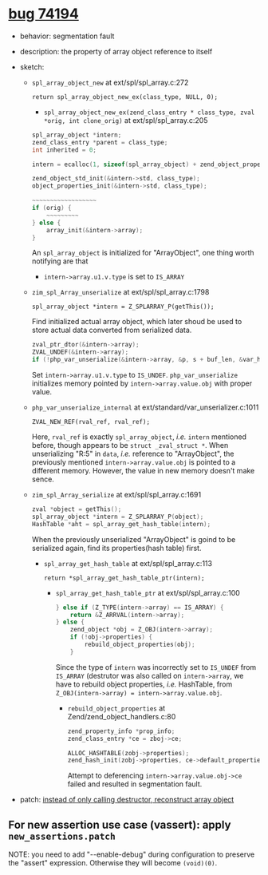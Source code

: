 # [bug 74194](https://bugs.php.net/bug.php?id=74194)
- behavior: segmentation fault
- description: the property of array object reference to itself
- sketch: 

    - `spl_array_object_new` at ext/spl/spl_array.c:272

        `return spl_array_object_new_ex(class_type, NULL, 0);`

        - `spl_array_object_new_ex(zend_class_entry * class_type, zval *orig, int clone_orig)` at ext/spl/spl_array.c:205

        ```C
        spl_array_object *intern;
        zend_class_entry *parent = class_type;
        int inherited = 0;

        intern = ecalloc(1, sizeof(spl_array_object) + zend_object_properties_size(parent));

        zend_object_std_init(&intern->std, class_type);
        object_properties_init(&intern->std, class_type);

        ~~~~~~~~~~~~~~~~~~
        if (orig) {
            ~~~~~~~~~
        } else {
            array_init(&intern->array);
        }
        ```

        An `spl_array_object` is initialized for "ArrayObject", one thing worth notifying are that
        
        - `intern->array.u1.v.type` is set to `IS_ARRAY`

    - `zim_spl_Array_unserialize` at ext/spl/spl_array.c:1798

        `spl_array_object *intern = Z_SPLARRAY_P(getThis());`

        Find initialized actual array object, which later shoud be used to store actual data converted from serialized data.

        ```C
        zval_ptr_dtor(&intern->array);
        ZVAL_UNDEF(&intern->array);
        if (!php_var_unserialize(&intern->array, &p, s + buf_len, &var_hash)
        ```

        Set `intern->array.u1.v.type` to `IS_UNDEF`.
        `php_var_unserialize` initializes memory pointed by `intern->array.value.obj` with proper value.

    - `php_var_unserialize_internal` at ext/standard/var_unserializer.c:1011

        `ZVAL_NEW_REF(rval_ref, rval_ref);`

        Here, `rval_ref` is exactly `spl_array_object`, *i.e.* `intern` mentioned before, though appears to be `struct _zval_struct *`. When unserializing "R:5" in `data`, *i.e.* reference to "ArrayObject", the previously mentioned `intern->array.value.obj` is pointed to a different memory. However, the value in new memory doesn't make sence.

    - `zim_spl_Array_serialize` at ext/spl/spl_array.c:1691

        ```C
        zval *object = getThis();
        spl_array_object *intern = Z_SPLARRAY_P(object);
        HashTable *aht = spl_array_get_hash_table(intern);
        ```

        When the previously unserialized "ArrayObject" is goind to be serialized again, find its properties(hash table) first.

        - `spl_array_get_hash_table` at ext/spl/spl_array.c:113

            `return *spl_array_get_hash_table_ptr(intern);`

            - `spl_array_get_hash_table_ptr` at ext/spl/spl_array.c:100

                ```C
                } else if (Z_TYPE(intern->array) == IS_ARRAY) {
                    return &Z_ARRVAL(intern->array);
                } else {
                    zend_object *obj = Z_OBJ(intern->array);
                    if (!obj->properties) {
                        rebuild_object_properties(obj);
                    }
                ```

                Since the type of `intern` was incorrectly set to `IS_UNDEF` from `IS_ARRAY` (destrutor was also called on `intern->array`, we have to rebuild object properties, *i.e.* HashTable, from `Z_OBJ(intern->array) = intern->array.value.obj`.


                - `rebuild_object_properties` at Zend/zend_object_handlers.c:80

                    ```C
                    zend_property_info *prop_info;
                    zend_class_entry *ce = zboj->ce;

                    ALLOC_HASHTABLE(zobj->properties);
                    zend_hash_init(zobj->properties, ce->default_properties_count, NULL, ZVAL_PTR_DTOR, 0);
                    ```

                    Attempt to deferencing `intern->array.value.obj->ce` failed and resulted in segmentation fault.

- patch: [instead of only calling destructor, reconstruct array object](http://git.php.net/?p=php-src.git;a=commit;h=afc22828ea036814e6a044083dade065b4c858c9)

## For new assertion use case (vassert): apply `new_assertions.patch`
NOTE: you need to add "--enable-debug" during configuration to preserve the "assert" expression. Otherwise they will become `(void)(0)`.
